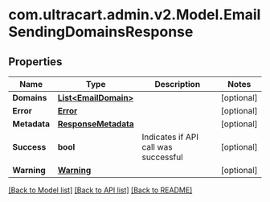 
# com.ultracart.admin.v2.Model.EmailSendingDomainsResponse

## Properties

Name | Type | Description | Notes
------------ | ------------- | ------------- | -------------
**Domains** | [**List&lt;EmailDomain&gt;**](EmailDomain.md) |  | [optional] 
**Error** | [**Error**](Error.md) |  | [optional] 
**Metadata** | [**ResponseMetadata**](ResponseMetadata.md) |  | [optional] 
**Success** | **bool** | Indicates if API call was successful | [optional] 
**Warning** | [**Warning**](Warning.md) |  | [optional] 

[[Back to Model list]](../README.md#documentation-for-models)
[[Back to API list]](../README.md#documentation-for-api-endpoints)
[[Back to README]](../README.md)

